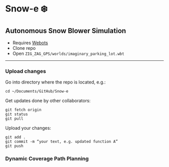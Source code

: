 # Snow-e :snowflake:
## Autonomous Snow Blower Simulation
* Requires [Webots](https://www.cyberbotics.com/)
* Clone repo
* Open `ZIG_ZAG_GPS/worlds/imaginary_parking_lot.wbt`


---
### Upload changes
Go into directory where the repo is located, e.g.:
```
cd ~/Documents/GitHub/Snow-e
```
Get updates done by other collaborators:
```
git fetch origin              
git status 
git pull
```

Upload your changes:
```
git add .
git commit -m “your text, e.g. updated function A”
git push
```



### Dynamic Coverage Path Planning

